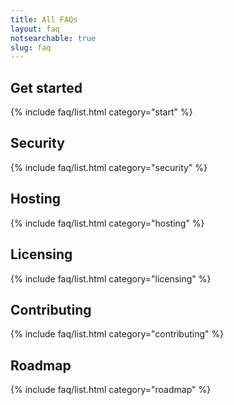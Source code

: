 ```yaml
---
title: All FAQs
layout: faq
notsearchable: true
slug: faq
---
```

## Get started
{% include faq/list.html category="start" %}

## Security
{% include faq/list.html category="security" %}

## Hosting
{% include faq/list.html category="hosting" %}

## Licensing
{% include faq/list.html category="licensing" %}

## Contributing
{% include faq/list.html category="contributing" %}

## Roadmap
{% include faq/list.html category="roadmap" %}
